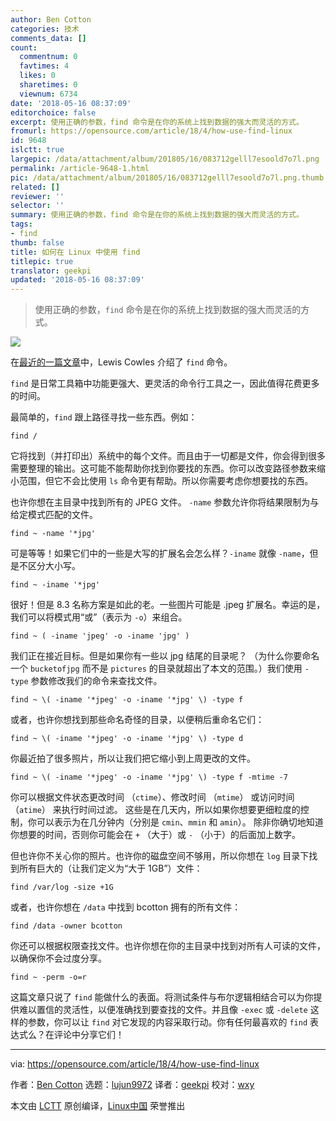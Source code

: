 ```yaml
---
author: Ben Cotton
categories: 技术
comments_data: []
count:
  commentnum: 0
  favtimes: 4
  likes: 0
  sharetimes: 0
  viewnum: 6734
date: '2018-05-16 08:37:09'
editorchoice: false
excerpt: 使用正确的参数，find 命令是在你的系统上找到数据的强大而灵活的方式。
fromurl: https://opensource.com/article/18/4/how-use-find-linux
id: 9648
islctt: true
largepic: /data/attachment/album/201805/16/083712gelll7esoold7o7l.png
permalink: /article-9648-1.html
pic: /data/attachment/album/201805/16/083712gelll7esoold7o7l.png.thumb.jpg
related: []
reviewer: ''
selector: ''
summary: 使用正确的参数，find 命令是在你的系统上找到数据的强大而灵活的方式。
tags:
- find
thumb: false
title: 如何在 Linux 中使用 find
titlepic: true
translator: geekpi
updated: '2018-05-16 08:37:09'
---
```



> 
> 使用正确的参数，`find` 命令是在你的系统上找到数据的强大而灵活的方式。
> 
> 
> 


![](/data/attachment/album/201805/16/083712gelll7esoold7o7l.png)


在[最近的一篇文章](/article-9585-1.html)中，Lewis Cowles 介绍了 `find` 命令。


`find` 是日常工具箱中功能更强大、更灵活的命令行工具之一，因此值得花费更多的时间。


最简单的，`find` 跟上路径寻找一些东西。例如：



```
find /

```

它将找到（并打印出）系统中的每个文件。而且由于一切都是文件，你会得到很多需要整理的输出。这可能不能帮助你找到你要找的东西。你可以改变路径参数来缩小范围，但它不会比使用 `ls` 命令更有帮助。所以你需要考虑你想要找的东西。


也许你想在主目录中找到所有的 JPEG 文件。 `-name` 参数允许你将结果限制为与给定模式匹配的文件。



```
find ~ -name '*jpg'

```

可是等等！如果它们中的一些是大写的扩展名会怎么样？`-iname` 就像 `-name`，但是不区分大小写。



```
find ~ -iname '*jpg'

```

很好！但是 8.3 名称方案是如此的老。一些图片可能是 .jpeg 扩展名。幸运的是，我们可以将模式用“或”（表示为 `-o`）来组合。



```
find ~ ( -iname 'jpeg' -o -iname 'jpg' )

```

我们正在接近目标。但是如果你有一些以 jpg 结尾的目录呢？ （为什么你要命名一个 `bucketofjpg` 而不是 `pictures` 的目录就超出了本文的范围。）我们使用 `-type` 参数修改我们的命令来查找文件。



```
find ~ \( -iname '*jpeg' -o -iname '*jpg' \) -type f

```

或者，也许你想找到那些命名奇怪的目录，以便稍后重命名它们：



```
find ~ \( -iname '*jpeg' -o -iname '*jpg' \) -type d

```

你最近拍了很多照片，所以让我们把它缩小到上周更改的文件。



```
find ~ \( -iname '*jpeg' -o -iname '*jpg' \) -type f -mtime -7

```

你可以根据文件状态更改时间 （`ctime`）、修改时间 （`mtime`） 或访问时间 （`atime`） 来执行时间过滤。 这些是在几天内，所以如果你想要更细粒度的控制，你可以表示为在几分钟内（分别是 `cmin`、`mmin` 和 `amin`）。 除非你确切地知道你想要的时间，否则你可能会在 `+` （大于）或 `-` （小于）的后面加上数字。


但也许你不关心你的照片。也许你的磁盘空间不够用，所以你想在 `log` 目录下找到所有巨大的（让我们定义为“大于 1GB”）文件：



```
find /var/log -size +1G

```

或者，也许你想在 `/data` 中找到 bcotton 拥有的所有文件：



```
find /data -owner bcotton

```

你还可以根据权限查找文件。也许你想在你的主目录中找到对所有人可读的文件，以确保你不会过度分享。



```
find ~ -perm -o=r

```

这篇文章只说了 `find` 能做什么的表面。将测试条件与布尔逻辑相结合可以为你提供难以置信的灵活性，以便准确找到要查找的文件。并且像 `-exec` 或 `-delete` 这样的参数，你可以让 `find` 对它发现的内容采取行动。你有任何最喜欢的 `find` 表达式么？在评论中分享它们！




---


via: <https://opensource.com/article/18/4/how-use-find-linux>


作者：[Ben Cotton](https://opensource.com/users/bcotton) 选题：[lujun9972](https://github.com/lujun9972) 译者：[geekpi](https://github.com/geekpi) 校对：[wxy](https://github.com/wxy)


本文由 [LCTT](https://github.com/LCTT/TranslateProject) 原创编译，[Linux中国](https://linux.cn/) 荣誉推出